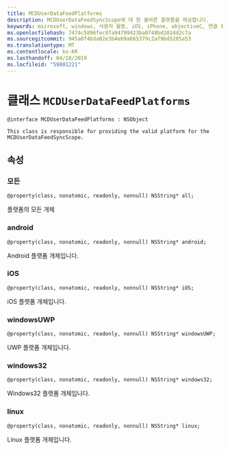 ```yaml
---
title: MCDUserDataFeedPlatforms
description: MCDUserDataFeedSyncScope에 대 한 올바른 플랫폼을 제공합니다.
keywords: microsoft, windows, 사용자 활동, iOS, iPhone, objectiveC, 연결 된 장치, 프로젝트 로마
ms.openlocfilehash: 7474c5896fec97a94799423ba0748bd2814d2c7a
ms.sourcegitcommit: 945a0f4bda02e3b4eb9a665379c2af9bd5285a53
ms.translationtype: MT
ms.contentlocale: ko-KR
ms.lasthandoff: 04/18/2019
ms.locfileid: "59801221"
---
```

# <a name="class-mcduserdatafeedplatforms"></a>클래스 `MCDUserDataFeedPlatforms`

```
@interface MCDUserDataFeedPlatforms : NSObject

This class is responsible for providing the valid platform for the MCDUserDataFeedSyncScope.
```

## <a name="properties"></a>속성

### <a name="all"></a>모든
`@property(class, nonatomic, readonly, nonnull) NSString* all;`

플랫폼의 모든 개체

### <a name="android"></a>android
`@property(class, nonatomic, readonly, nonnull) NSString* android;`

Android 플랫폼 개체입니다.

### <a name="ios"></a>iOS
`@property(class, nonatomic, readonly, nonnull) NSString* iOS;`

iOS 플랫폼 개체입니다.

### <a name="windowsuwp"></a>windowsUWP
`@property(class, nonatomic, readonly, nonnull) NSString* windowsUWP;`

UWP 플랫폼 개체입니다.

### <a name="windows32"></a>windows32
`@property(class, nonatomic, readonly, nonnull) NSString* windows32;`

Windows32 플랫폼 개체입니다.

### <a name="linux"></a>linux
`@property(class, nonatomic, readonly, nonnull) NSString* linux;`

Linux 플랫폼 개체입니다.